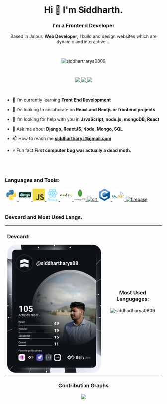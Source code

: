 <h1 align="center">Hi 👋 I'm Siddharth.</h1>
<h3 align="center">I'm a Frontend Developer</h3>
<p align="center"> Based in Jaipur. <B>Web Developer</B>, I build and design websites which are dynamic and interactive....
</p>

<br>

<div>
	<p align="center">
		<img src="https://komarev.com/ghpvc/?username=siddhartharya0809&label=Profile%20views&color=0e75b6&style=flat" alt="siddhartharya0809" />
	</p>
</div>

<br>

<div>
	<p align="center">
		<a href="https://twitter.com/_siddhartharya_">
			<img src="https://img.shields.io/twitter/follow/_siddhartharya_?label=Twitter&logo=twitter&style=for-the-badge&color=blue" />
		</a>
		<a href="https://www.linkedin.com/in/siddhartharya084/">
			<img src="https://img.shields.io/badge/linkedin-linkedin-blue?logo=linkedin&style=for-the-badge&color=blue" />
		</a>
		<a href="https://www.instagram.com/_siddharth.arya_">
			<img src="https://img.shields.io/badge/instagram-instagram-blue?logo=instagram&style=for-the-badge&color=blue" />
		</a>
	</p>
</div>

<br>

- 🌱 I’m currently learning **Front End Development**

- 👯 I’m looking to collaborate on **React and Nextjs or frontend projects**

- 🤝 I’m looking for help with you in **JavaScript, node.js, mongoDB, React**

- 💬 Ask me about **Django, ReactJS, Node, Mongo, SQL**

- 📫 How to reach me **siddhartharya@gmail.com**

- ⚡ Fun fact **First computer bug was actually a dead moth.**

<br><br>

<div align="left" >
	<h3 align="left">Languages and Tools:</h3>
	<a href="https://www.python.org" target="_blank"> 
		<img src="https://raw.githubusercontent.com/devicons/devicon/master/icons/python/python-original.svg" alt="python" width="40" height="40"/> 
	</a> 
	<a href="https://www.djangoproject.com/" target="_blank"> 
		<img src="https://raw.githubusercontent.com/devicons/devicon/master/icons/django/django-original.svg" alt="django" width="40" height="40"/> 
	</a> 
	<a href="https://developer.mozilla.org/en-US/docs/Web/JavaScript" target="_blank">
		<img src="https://raw.githubusercontent.com/devicons/devicon/master/icons/javascript/javascript-original.svg" alt="javascript" width="40" height="40"/>
	</a>
	<a href="https://reactjs.org" target="_blank">
		<img src="https://raw.githubusercontent.com/devicons/devicon/master/icons/react/react-original-wordmark.svg" alt="reactjs" width="40" height="40"/>
	</a>
	<a href="https://nodejs.org" target="_blank">
		<img src="https://raw.githubusercontent.com/devicons/devicon/master/icons/nodejs/nodejs-original-wordmark.svg" alt="nodejs" width="40" height="40"/>
	</a>
	<a href="https://www.mongodb.com/" target="_blank">
		<img src="https://raw.githubusercontent.com/devicons/devicon/master/icons/mongodb/mongodb-original-wordmark.svg" alt="mongodb" width="40" height="40"/>
	</a>
	<a href="https://git-scm.com/" target="_blank">
		<img src="https://www.vectorlogo.zone/logos/git-scm/git-scm-icon.svg" alt="git" width="40" height="40"/>
	</a> 
	<a href="https://www.cprogramming.com/" target="_blank">
		<img src="https://raw.githubusercontent.com/devicons/devicon/master/icons/c/c-original.svg" alt="c" width="40" height="40"/> 
	</a> 
	<a href="https://www.mysql.com/" target="_blank">
		<img src="https://raw.githubusercontent.com/devicons/devicon/master/icons/mysql/mysql-original-wordmark.svg" alt="mysql" width="40" height="40"/>
	</a> 
	<a href="https://firebase.google.com/" target="_blank">
		<img src="https://www.vectorlogo.zone/logos/firebase/firebase-icon.svg" alt="firebase" width="40" height="40"/>
	</a>
</div>

<!--
	<div align="center">
		<h3>Devcard:</h3>
		<a href="https://app.daily.dev/siddhartharya08">
			<img src="https://github.com/siddhartharya0809/siddhartharya0809/blob/main/devcard.svg" width="400" alt="Siddharth Arya's Dev Card"/>
		</a>
	</div>

	<h3 align= "center">Most Used Langugages:</h3>
	<p align="center">
		<img align="center" src="https://github-readme-stats.vercel.app/api/top-langs?username=siddhartharya0809&show_icons=true&locale=en&layout=compact" alt="siddhartharya0809" />
	</p>
-->
<br>
<div>
	<h3>Devcard and Most Used Langs.</h3>
	<table>
	<tr>
		<td>
			<h3>Devcard:</h3>
			<a href="https://app.daily.dev/siddhartharya08">
				<img src="https://github.com/siddhartharya0809/siddhartharya0809/blob/main/devcard.svg" width="400" alt="Siddharth Arya's Dev Card"/>
			</a>
		</td>
		<td>
			<h3 align= "center">Most Used Langugages:</h3>
			<p align="center">
				<img align="center" src="https://github-readme-stats.vercel.app/api/top-langs?username=siddhartharya0809&show_icons=true&locale=en&layout=compact" alt="siddhartharya0809" />
			</p>
		</td>
	</tr>
</table>
</div>

<div align="center">
	<h3>Contribution Graphs</h3>
	<p>
    <a href="https://twitter.com/siddhartharya0809">
    <img align="center" src="https://activity-graph.herokuapp.com/graph?username=siddhartharya0809&theme=dracula" />
  </a>
</p>

</div>

<!-- [![Siddharth's github activity graph](https://activity-graph.herokuapp.com/graph?username=siddhartharya0809)](https://github.com/siddhartharya0809/github-readme-activity-graph) -->
